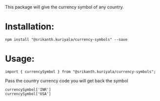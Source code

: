 This package will give the currency symbol of any country.

# Installation:
`npm install "@srikanth.kuriyala/currency-symbols" --save`

# Usage:
`import { currencySymbol } from "@srikanth.kuriyala/currency-symbols";`

Pass the country currency code you will get back the symbol

`currencySymbol['INR']`<br/>
`currencySymbol['USA']`
